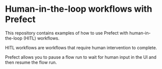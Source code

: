 # Human-in-the-loop workflows with Prefect

This repository contains examples of how to use Prefect with human-in-the-loop (HITL) workflows.

HITL workflows are workflows that require human intervention to complete.

Prefect allows you to pause a flow run to wait for human input in the UI and then resume the flow run.
